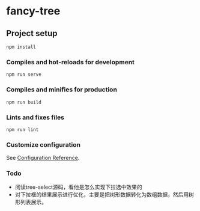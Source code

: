 # fancy-tree

## Project setup
```
npm install
```

### Compiles and hot-reloads for development
```
npm run serve
```

### Compiles and minifies for production
```
npm run build
```

### Lints and fixes files
```
npm run lint
```

### Customize configuration
See [Configuration Reference](https://cli.vuejs.org/config/).

### Todo

-  阅读tree-select源码，看他是怎么实现下拉选中效果的
-  对下拉框的结果展示进行优化，主要是把树形数据转化为数组数据，然后用树形列表展示。
